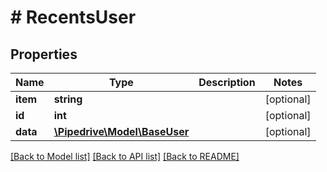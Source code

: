 # # RecentsUser

## Properties

Name | Type | Description | Notes
------------ | ------------- | ------------- | -------------
**item** | **string** |  | [optional]
**id** | **int** |  | [optional]
**data** | [**\Pipedrive\Model\BaseUser**](BaseUser.md) |  | [optional]

[[Back to Model list]](../../README.md#models) [[Back to API list]](../../README.md#endpoints) [[Back to README]](../../README.md)
